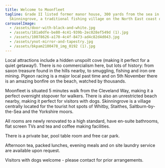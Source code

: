 ```yaml
---
title: Welcome to Moonfleet
tagline: Grade II listed former manor house, 300 yards from the sea in
  Skinningrove, a traditional fishing village on the North East coast of England
carouselImage:
  - /assets/door-with-black-and-white.jpg
  - /assets/181a0dfe-be80-4c41-939b-2ec028ef549d (1).jpg
  - /assets/10078626-a170-4c4f-8473-ad4c82d4d043.jpg
  - /assets/ynot-mirror-and-tapestry.jpg
  - /assets/bkpam2100478_img_0192 (1).jpg
---
```


Local attractions include a hidden unspoilt cove (making it perfect for a quiet getaway!). There is no commercialism here, but lots of history: from saxon treasure found in the hills nearby, to smuggling, fishing and iron ore mining. Pigeon racing is a major local past time and on 5th November there is an amazing bonfire on the beach, watched by thousands.

Moonfleet is situated 5 minutes walk from the Cleveland Way, making it a perfect overnight stopover for walkers. There is also an unrestricted beach nearby, making it perfect for visitors with dogs. Skinningrove is a village centrally located for the tourist hot spots of Whitby, Staithes, Saltburn-by-the-Sea and the Yorkshire moors.

All rooms are newly renovated to a high standard, have en-suite bathrooms, flat screen TVs and tea and coffee making facilities.

There is a private bar, pool table room and free car park.

Afternoon tea, packed lunches, evening meals and on site laundry service are available upon request.

Visitors with dogs welcome - please contact for prior arrangements.
